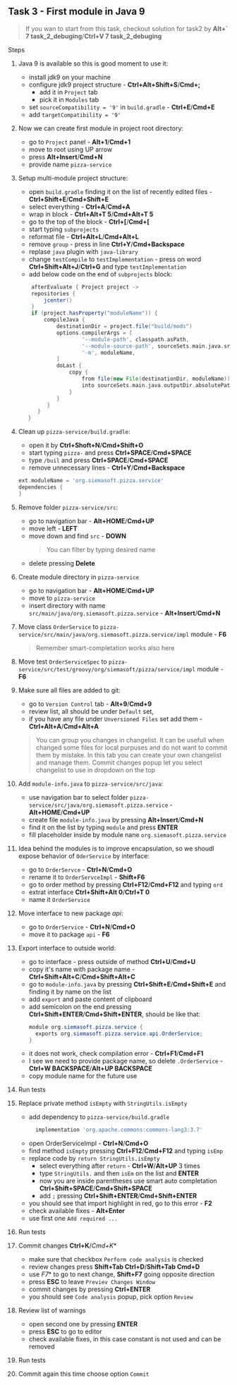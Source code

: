 ## Task 3 - First module in Java 9 

> If you wan to start from this task, checkout solution for task2 by **Alt+` 7 task_2_debuging**/**Ctrl+V 7 task_2_debuging**

Steps
1. Java 9 is available so this is good moment to use it:
   * install jdk9 on your machine
   * configure jdk9 project structure - **Ctrl+Alt+Shift+S**/**Cmd+;**
     * add it in `Project` tab
     * pick it in `Modules` tab
   * set `sourceCompatibility = '9'` in `build.gradle` - **Ctrl+E**/**Cmd+E**
   * add `targetCompatibility = '9'`
1. Now we can create first module in project root directory:
    * go to `Project` panel - **Alt+1**/**Cmd+1**
    * move to root using UP arrow
    * press **Alt+Insert**/**Cmd+N**
    * provide name `pizza-service`
1. Setup multi-module project structure:
    * open `build.gradle` finding it on the list of recently edited files - **Ctrl+Shift+E**/**Cmd+Shift+E**
    * select everything - **Ctrl+A**/**Cmd+A**
    * wrap in block - **Ctrl+Alt+T 5**/**Cmd+Alt+T 5**
    * go to the top of the block - **Ctrl+\[**/**Cmd+\[**
    * start typing `subprojects`
    * reformat file - **Ctrl+Alt+L**/**Cmd+Alt+L**
    * remove `group` - press in line **Ctrl+Y**/**Cmd+Backspace**
    * replase `java` plugin with `java-library`
    * change `testCompile` to `testImplementation` - press on word **Ctrl+Shift+Alt+J**/**Ctrl+G** and type `testImplementation`
    * add below code on the end of `subprojects` block:
    ```groovy
        afterEvaluate { Project project ->
        repositories {
            jcenter()
        }
        if (project.hasProperty("moduleName")) {
            compileJava {
                destinationDir = project.file("build/mods")
                options.compilerArgs = [
                        '--module-path', classpath.asPath,
                        '--module-source-path', sourceSets.main.java.srcDirs.join(System.getProperty('path.separator')),
                        '-m', moduleName,
                ]
                doLast {
                    copy {
                        from file(new File(destinationDir, moduleName))
                        into sourceSets.main.java.outputDir.absolutePath
                    }
                }
             }
          }
       }
    ```
1. Clean up `pizza-service/build.gradle`:
    * open it by **Ctrl+Shoft+N**/**Cmd+Shift+O**
    * start typing `pizza-` and press **Ctrl+SPACE**/**Cmd+SPACE**
    * type `/buil` and press **Ctrl+SPACE**/**Cmd+SPACE**
    * remove unnecessary lines - **Ctrl+Y**/**Cmd+Backspace**
    ```groovy
    ext.moduleName = 'org.siemasoft.pizza.service'
    dependencies {
    }
    ```
1. Remove folder `pizza-service/src`:
    * go to navigation bar - **Alt+HOME**/**Cmd+UP**
    * move left - **LEFT**
    * move down and find `src` - **DOWN**
      > You can filter by typing desired name
    * delete pressing **Delete**
1.  Create module directory in `pizza-service`
    * go to navigation bar - **Alt+HOME**/**Cmd+UP**
    * move to `pizza-service`
    * insert directory with name `src/main/java/org.siemasoft.pizza.service` -  **Alt+Insert**/**Cmd+N**
1. Move class `OrderService` to `pizza-service/src/main/java/org.siemasoft.pizza.service/impl` module - **F6**
    > Remember smart-completation works also here
1. Move test `OrderServiceSpec` to `pizza-service/src/test/groovy/org/siemasoft/pizza/service/impl` module - **F6**    
1. Make sure all files are added to git:
    * go to `Version Control` tab - **Alt+9**/**Cmd+9**
    * review list, all should be under `Default` set,
    * if you have any file under `Unversioned Files` set add them - **Ctrl+Alt+A**/**Cmd+Alt+A**
    
    > You can group you changes in changelist.
    It can be usefull when changed some files for local purpuses and do not want to commit them by mistake.
    In this tab you can create your own changelist and manage them.
    Commit changes popup let you select changelist to use in dropdown on the top
1. Add `module-info.java` to `pizza-service/src/java`:
    * use navigation bar to select folder `pizza-service/src/java/org.siemasoft.pizza.service` -  **Alt+HOME**/**Cmd+UP**
    * create file `module-info.java` by pressing **Alt+Insert**/**Cmd+N**
    * find it on the list by typing `module` and press **ENTER**
    * fill placeholder inside by module nane `org.siemasoft.pizza.service`
1. Idea behind the modules is to improve encapsulation, so we shoudl expose behavior of `OderService` by interface:
    * go to `OrderServce` - **Ctrl+N**/**Cmd+O**
    * rename it to `OrderServceImpl` - **Shift+F6**
    * go to order method by pressing **Ctrl+F12**/**Cmd+F12** and typing `ord`
    * extrat interface **Ctrl+Shift+Alt 0**/**Ctrl+T 0**
    * name it `OrderService`
1. Move interface to new package *api*:
    * go to `OrderService` - **Ctrl+N**/**Cmd+O**
    * move it to package `api` - **F6**
1. Export interface to outside world:
    * go to interface - press outside of method **Ctrl+U**/**Cmd+U** 
    * copy it's name with package name - **Ctrl+Shift+Alt+C**/**Cmd+Shift+Alt+C**
    * go to `module-info.java` by pressing **Ctrl+Shift+E**/**Cmd+Shift+E** and finding it by name on the list
    * add `export` and paste content of clipboard
    * add semicolon on the end pressing **Ctrl+Shift+ENTER**/**Cmd+Shift+ENTER**, should be like that:
      ```java
      module org.siemasoft.pizza.service {
        exports org.siemasoft.pizza.service.api.OrderService;
      }
      ```
    * it does not work, check compilation error - **Ctrl+F1**/**Cmd+F1**
    * I see we need to provide package name, so delete `.OrderService` - **Ctrl+W BACKSPACE**/**Alt+UP BACKSPACE**
    * copy module name for the future use
1. Run tests
1. Replace private method `isEmpty` with `StringUtils.isEmpty`
    * add dependency to `pizza-service/build.gradle`
      ```groovy
        implementation 'org.apache.commons:commons-lang3:3.7'
      ```
    * open OrderServiceImpl - **Ctrl+N**/**Cmd+O**
    * find method `isEmpty` pressing **Ctrl+F12**/**Cmd+F12** and typing `isEmp`
    * replace code by `return StringUtils.isEmpty`
      * select everything after `return` - **Ctrl+W**/**Alt+UP** 3 times
      * type `StringUtils.` and then `isEm` on the list and **ENTER**
      * now you are inside parentheses use smart auto completation **Ctrl+Shift+SPACE**/**Cmd+Shift+SPACE**
      * add `;` pressing **Ctrl+Shift+ENTER**/**Cmd+Shift+ENTER**
    * you should see that import highlight in red, go to this error - **F2** 
    * check available fixes - **Alt+Enter**
    * use first one `Add required ...`
1. Run tests    
1. Commit changes **Ctrl+K**/*Cmd+K**
    * make sure that checkbox `Perform code analysis` is checked
    * review changes press **Shift+Tab Ctrl+D**/**Shift+Tab Cmd+D**
    * use *F7** to go to next change, **Shift+F7** going opposite direction
    * press **ESC** to leave `Previev Changes Window`
    * commit changes by pressing **Ctrl+ENTER**
    * you should see `Code analysis` popup, pick option `Review`
1. Review list of warnings
    * open second one by pressing **ENTER**
    * press **ESC** to go to editor
    * check available fixes, in this case constant is not used and can be removed 
1. Run tests   
1. Commit again this time choose option `Commit`
